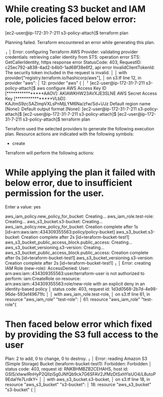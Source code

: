 # While creating S3 bucket and IAM role, policies faced below error:


[ec2-user@ip-172-31-7-211 s3-policy-attach]$ terraform plan

Planning failed. Terraform encountered an error while generating this plan.

╷
│ Error: configuring Terraform AWS Provider: validating provider credentials: retrieving caller identity from STS: operation error STS: GetCallerIdentity, https response error StatusCode: 403, RequestID: c25ec792-a838-4ad2-b4b0-1ad68f38e6f2, api error InvalidClientTokenId: The security token included in the request is invalid.
│ 
│   with provider["registry.terraform.io/hashicorp/aws"],
│   on s3.tf line 12, in provider "aws":
│   12: provider "aws" {
│ 
╵
[ec2-user@ip-172-31-7-211 s3-policy-attach]$ aws configure
AWS Access Key ID [****************AAOV]: AKIAWKHW23AVXJE3SLNE
AWS Secret Access Key [****************VLbD]: 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
Default region name [None]: 
Default output format [None]: 
[ec2-user@ip-172-31-7-211 s3-policy-attach]$ 
[ec2-user@ip-172-31-7-211 s3-policy-attach]$ 
[ec2-user@ip-172-31-7-211 s3-policy-attach]$ terraform plan

Terraform used the selected providers to generate the following execution plan. Resource actions are indicated with the following symbols:
  + create

Terraform will perform the following actions:

# While applying the plan it failed with below error, due to insufficient permission for the user.

  Enter a value: yes

aws_iam_policy.new_policy_for_bucket: Creating...
aws_iam_role.test-role: Creating...
aws_s3_bucket.s3-bucket: Creating...
aws_iam_policy.new_policy_for_bucket: Creation complete after 1s [id=arn:aws:iam::434309355563:policy/policy-bucket]
aws_s3_bucket.s3-bucket: Creation complete after 2s [id=teraform-bucket-test1]
aws_s3_bucket_public_access_block.public_access: Creating...
aws_s3_bucket_versioning.s3-version: Creating...
aws_s3_bucket_public_access_block.public_access: Creation complete after 0s [id=teraform-bucket-test1]
aws_s3_bucket_versioning.s3-version: Creation complete after 2s [id=teraform-bucket-test1]
╷
│ Error: creating IAM Role (new-role): AccessDenied: User: arn:aws:iam::434309355563:user/terraform-user is not authorized to perform: iam:CreateRole on resource: arn:aws:iam::434309355563:role/new-role with an explicit deny in an identity-based policy
│       status code: 403, request id: 1d3d0568-2b7d-4e98-96de-593ef49671fc
│ 
│   with aws_iam_role.test-role,
│   on s3.tf line 61, in resource "aws_iam_role" "test-role":
│   61: resource "aws_iam_role" "test-role"{




# Then faced below error which fixed by providing the S3 full access to the user


Plan: 2 to add, 0 to change, 0 to destroy.
╷
│ Error: reading Amazon S3 (Simple Storage) Bucket (teraform-bucket-test1): Forbidden: Forbidden
│       status code: 403, request id: RNKBHMBZB2CEHAHS, host id: GSIS/xIwwIRnHyP2QIlziSg0JNfQb9ck7G6SFAV2JfMzDtSxhYlsUO4/L8utoP9EdalYe7LrdkY=
│ 
│   with aws_s3_bucket.s3-bucket,
│   on s3.tf line 18, in resource "aws_s3_bucket" "s3-bucket":
│   18: resource "aws_s3_bucket" "s3-bucket" {
│ 
